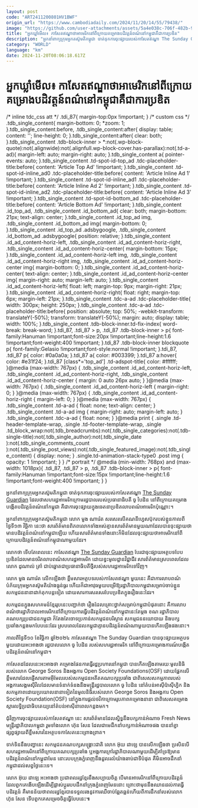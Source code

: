 ```yaml
---
layout: post
code: "ART2411200801HV1BWF"
origin_url: "https://www.cambodiadaily.com/2024/11/20/14/55/79438/"
image: "https://github.com/user-attachments/assets/5a4e038c-706f-482b-9554-bb526f82bff5"
title: "អ្នក​ឃ្លាំមើល៖ កាសែត​ឥណ្ឌា​ថា​អាមេរិក​នៅ​ពី​ក្រោយ​គម្រោង​បដិវត្តន៍​ពណ៌​នៅ​កម្ពុជា​គឺ​ជា​ការ​ប្រឌិត"
description: "អ្នក​នាំពាក្យ​ក្រុម​អ្នក​តស៊ូ​មតិ​កម្ពុជា ចាត់ទុក​ការ​ចុះផ្សាយ​របស់​កាសែត​ឥណ្ឌា The Sunday Guardian ដែល​ថា​សហរដ្ឋ​អាមេរិក​ក្រោម​រដ្ឋបាល​របស់​ប្រធានាធិបតី ចូ បៃដិន នៅ​ពីក្រោយ​គម្រោង​បង្កើត​បដិវត្តន៍​ពណ៌​នៅ​កម្ពុជា គឺជា​ការ​ចុះផ្សាយ​ក្នុង​ចេតនា​ប្រឌិត​លាប​ពណ៌​អាមេរិក​ប៉ុណ្ណោះ។"
category: "WORLD"
language: "km"
date: 2024-11-20T08:06:18.617Z
---
```


# អ្នក​ឃ្លាំមើល៖ កាសែត​ឥណ្ឌា​ថា​អាមេរិក​នៅ​ពី​ក្រោយ​គម្រោង​បដិវត្តន៍​ពណ៌​នៅ​កម្ពុជា​គឺ​ជា​ការ​ប្រឌិត

/\* inline tdc\_css att \*/ .tdi\_87{ margin-top:0px !important; } /\* custom css \*/ .tdb\_single\_content{ margin-bottom: 0; \*zoom: 1; }.tdb\_single\_content:before, .tdb\_single\_content:after{ display: table; content: ''; line-height: 0; }.tdb\_single\_content:after{ clear: both; }.tdb\_single\_content .tdb-block-inner > \*:not(.wp-block-quote):not(.alignwide):not(.alignfull.wp-block-cover.has-parallax):not(.td-a-ad){ margin-left: auto; margin-right: auto; }.tdb\_single\_content a{ pointer-events: auto; }.tdb\_single\_content .td-spot-id-top\_ad .tdc-placeholder-title:before{ content: 'Article Top Ad' !important; }.tdb\_single\_content .td-spot-id-inline\_ad0 .tdc-placeholder-title:before{ content: 'Article Inline Ad 1' !important; }.tdb\_single\_content .td-spot-id-inline\_ad1 .tdc-placeholder-title:before{ content: 'Article Inline Ad 2' !important; }.tdb\_single\_content .td-spot-id-inline\_ad2 .tdc-placeholder-title:before{ content: 'Article Inline Ad 3' !important; }.tdb\_single\_content .td-spot-id-bottom\_ad .tdc-placeholder-title:before{ content: 'Article Bottom Ad' !important; }.tdb\_single\_content .id\_top\_ad, .tdb\_single\_content .id\_bottom\_ad{ clear: both; margin-bottom: 21px; text-align: center; }.tdb\_single\_content .id\_top\_ad img, .tdb\_single\_content .id\_bottom\_ad img{ margin-bottom: 0; }.tdb\_single\_content .id\_top\_ad .adsbygoogle, .tdb\_single\_content .id\_bottom\_ad .adsbygoogle{ position: relative; }.tdb\_single\_content .id\_ad\_content-horiz-left, .tdb\_single\_content .id\_ad\_content-horiz-right, .tdb\_single\_content .id\_ad\_content-horiz-center{ margin-bottom: 15px; }.tdb\_single\_content .id\_ad\_content-horiz-left img, .tdb\_single\_content .id\_ad\_content-horiz-right img, .tdb\_single\_content .id\_ad\_content-horiz-center img{ margin-bottom: 0; }.tdb\_single\_content .id\_ad\_content-horiz-center{ text-align: center; }.tdb\_single\_content .id\_ad\_content-horiz-center img{ margin-right: auto; margin-left: auto; }.tdb\_single\_content .id\_ad\_content-horiz-left{ float: left; margin-top: 9px; margin-right: 21px; }.tdb\_single\_content .id\_ad\_content-horiz-right{ float: right; margin-top: 6px; margin-left: 21px; }.tdb\_single\_content .tdc-a-ad .tdc-placeholder-title{ width: 300px; height: 250px; }.tdb\_single\_content .tdc-a-ad .tdc-placeholder-title:before{ position: absolute; top: 50%; -webkit-transform: translateY(-50%); transform: translateY(-50%); margin: auto; display: table; width: 100%; }.tdb\_single\_content .tdb-block-inner.td-fix-index{ word-break: break-word; }.tdi\_87, .tdi\_87 > p, .tdi\_87 .tdb-block-inner > p{ font-family:Hanuman !important;font-size:20px !important;line-height:1.6 !important;font-weight:400 !important; }.tdi\_87 .tdb-block-inner blockquote p{ font-family:Gelasio !important;font-style:normal !important; }.tdi\_87, .tdi\_87 p{ color: #0a0a0a; }.tdi\_87 a{ color: #003399; }.tdi\_87 a:hover{ color: #e31f24; }.tdi\_87 \[class\*='top\_ad'\] .td-adspot-title{ color: #ffffff; }@media (max-width: 767px) { .tdb\_single\_content .id\_ad\_content-horiz-left, .tdb\_single\_content .id\_ad\_content-horiz-right, .tdb\_single\_content .id\_ad\_content-horiz-center { margin: 0 auto 26px auto; } }@media (max-width: 767px) { .tdb\_single\_content .id\_ad\_content-horiz-left { margin-right: 0; } }@media (max-width: 767px) { .tdb\_single\_content .id\_ad\_content-horiz-right { margin-left: 0; } }@media (max-width: 767px) { .tdb\_single\_content .td-a-ad { float: none; text-align: center; } .tdb\_single\_content .td-a-ad img { margin-right: auto; margin-left: auto; } .tdb\_single\_content .tdc-a-ad { float: none; } }@media print { .single .td-header-template-wrap, .single .td-footer-template-wrap, .single .td\_block\_wrap:not(.tdb\_breadcrumbs):not(.tdb\_single\_categories):not(.tdb-single-title):not(.tdb\_single\_author):not(.tdb\_single\_date ):not(.tdb\_single\_comments\_count ):not(.tdb\_single\_post\_views):not(.tdb\_single\_featured\_image):not(.tdb\_single\_content) { display: none; } .single.td-animation-stack-type0 .post img { opacity: 1 !important; } } /\* portrait \*/ @media (min-width: 768px) and (max-width: 1018px){ .tdi\_87, .tdi\_87 > p, .tdi\_87 .tdb-block-inner > p{ font-family:Hanuman !important;font-size:15px !important;line-height:1.6 !important;font-weight:400 !important; } }

អ្នក​នាំពាក្យ​ក្រុម​អ្នក​តស៊ូ​មតិ​កម្ពុជា ចាត់ទុក​ការ​ចុះផ្សាយ​របស់​កាសែត​ឥណ្ឌា [The Sunday Guardian](https://sundayguardianlive.com/top-five/biden-administration-backed-organisations-plotting-colour-revolution-in-cambodia) ដែល​ថា​សហរដ្ឋ​អាមេរិក​ក្រោម​រដ្ឋបាល​របស់​ប្រធានាធិបតី ចូ បៃដិន នៅ​ពីក្រោយ​គម្រោង​បង្កើត​បដិវត្តន៍​ពណ៌​នៅ​កម្ពុជា គឺជា​ការ​ចុះផ្សាយ​ក្នុង​ចេតនា​ប្រឌិត​លាប​ពណ៌​អាមេរិក​ប៉ុណ្ណោះ។

អ្នក​នាំពាក្យ​ក្រុម​អ្នក​តស៊ូ​មតិ​កម្ពុជា លោក មួង ណារ៉េត សរសេរ​លើ​គណនី​ហ្វេសប៊ុក​របស់​ខ្លួន​កាលពី​ថ្ងៃទី​១៣ វិច្ឆិកា នេះ​ថា សារព័ត៌មាន​ពិភពលោក​ទាំងអស់​គ្មាន​សារព័ត៌មាន​មួយ​ណា​ដែល​បាន​ចុះផ្សាយ​ថា​មាន​បដិវត្តន៍​ពណ៌​នៅ​កម្ពុជា​ឡើយ ហើយ​សារព័ត៌មាន​ទាំងនោះ​ក៏​មិន​ដែល​ចុះផ្សាយ​ថា​អាមេរិក​នៅ​ពីក្រោយ​បដិវត្តន៍​ពណ៌​នៅ​កម្ពុជា​ណា​មួយ​ដែរ។

លោក​ថា ទើប​តែ​ពេលនេះ កាសែត​ឥណ្ឌា [The Sunday Guardian](https://sundayguardianlive.com/top-five/biden-administration-backed-organisations-plotting-colour-revolution-in-cambodia) បែរ​ជា​ចុះផ្សាយ​អត្ថបទ​បែប​ប្រឌិត​ដែល​មាន​ចរិត​លាប​ពណ៌​សហរដ្ឋ​អាមេរិក ដោយ​ខ្វះ​មូលដ្ឋាន​វិជ្ជាជីវៈ​សារព័ត៌មាន​ស្រប​ពេល​ដែល​លោក ដូណាល់ ត្រាំ ជាប់​ឆ្នោត​ជា​ប្រធានាធិបតី​ថ្មី​របស់​សហរដ្ឋ​អាមេរិក​ទៅវិញ។

លោក មួង ណារ៉េត លើកឡើង​ថា ខ្លឹមសារ​អត្ថបទ​របស់​កាសែត​ឥណ្ឌា មួយ​នេះ គឺជា​ការ​លាប​ពណ៌​បំភ័យ​ក្រុម​អ្នក​តស៊ូ​មតិ​យ៉ាង​ធ្ងន់ធ្ងរ ហើយ​ក៏​ជា​អាវុធ​មួយ​បម្រើ​ឱ្យ​រដ្ឋាភិបាល​កម្ពុជា​សម្រាប់​ចាប់​ខ្លួន​សកម្មជន​នានា​ដាក់​គុក​បន្ត​ទៀត ដោយសារ​ការ​សរសេរ​បែប​ប្រឌិត​ក្នុង​រឿង​នេះ​ដែរ។

សកម្មជន​ក្នុង​សហគមន៍​ខ្មែរ​រូប​នេះ​បញ្ជាក់​ថា រឿង​ដែល​គ្រោះថ្នាក់​សម្រាប់​កម្ពុជា​បំផុត​នោះ គឺ​ការ​លាប​ពណ៌​ថា​រដ្ឋាភិបាល​អាមេរិក​នៅ​ពីក្រោយ​ការ​ធ្វើ​បដិវត្តន៍​ពណ៌​នៅ​កម្ពុជា​នេះ​តែម្តង ខណៈ​រដ្ឋាភិបាល​គណបក្ស​ប្រជាជន​កម្ពុជា ក៏​តែងតែ​ចោទប្រកាន់​សកម្មជន​បរិស្ថាន សកម្មជន​នយោបាយ និង​បក្ស​ប្រឆាំង​កន្លង​មក​បែប​នេះ​ដែរ ស្រប​ពេល​ដែល​កម្ពុជា​គ្មាន​បដិវត្តន៍​ពណ៌​ណា​មួយ​បាន​កើត​ឡើង​ផង​នោះ។

កាលពី​ថ្ងៃទី​១០ ខែ​វិច្ឆិកា ឆ្នាំ​២០២៤ កាសែត​ឥណ្ឌា The Sunday Guardian បាន​ចុះផ្សាយ​អត្ថបទ​មួយ​ដោយ​អះអាង​ថា រដ្ឋបាល​លោក ចូ បៃដិន របស់​សហរដ្ឋ​អាមេរិក នៅ​ពី​ក្រោយ​គម្រោង​ការណ៍​បង្កើត​បដិវត្តន៍​ពណ៌​នៅ​កម្ពុជា។

កាសែត​ដដែល​នេះ​អះអាង​ថា គម្រោង​ផែនការ​ធ្វើ​រដ្ឋប្រហារ​នៅ​កម្ពុជា បាន​កើតឡើង​តាមរយៈ​មូលនិធិ​របស់​លោក George Soros និង​អង្គការ Open Society Foundations(OSF) ដោយ​ផ្អែក​លើ​ខ្លឹមសារ​ដែល​ផ្ញើ​សារ​តាម​អ៊ីមែល​របស់​សកម្មជន​អតីត​គណបក្ស​ប្រឆាំង ជាពិសេស​សកម្មភាព​របស់​អង្គការ​សង្គម​ស៊ីវិល​ដែល​មាន​ទំនាក់ទំនង​នឹង​មន្ត្រី​រដ្ឋបាល​លោក ចូ បៃដិន នៅ​តំបន់​អាស៊ី​ប៉ាស៊ីហ្វិក និង​សកម្មភាព​ដោយ​ប្រយោល​នានា​ទៀត​នៃ​មូលនិធិ​របស់​លោក George Soros និង​អង្គការ Open Society Foundation(OSF) នៅ​ក្នុង​ការ​ផ្តល់​ថវិកា​ក្រោម​រូបភាព​គម្រោង​នានា ជាពិសេស​គម្រោង​ស្ដារ​លទ្ធិប្រជាធិបតេយ្យ​នៅ​តំបន់​អាស៊ី​នា​ពេល​កន្លង​មក។

ជុំវិញ​ការ​ចុះផ្សាយ​របស់​កាសែត​ឥណ្ឌា នេះ សារព័ត៌មាន​ដែល​ស្និទ្ធ​នឹង​បក្ស​កាន់​អំណាច Fresh News មន្ត្រី​រដ្ឋាភិបាល​កម្ពុជា រួម​ទាំង​លោក ហ៊ុន សែន ដែល​ជា​មេដឹកនាំ​បក្ស​កាន់​អំណាច​ផង បាន​នាំគ្នា​ផ្សព្វផ្សាយ​ពី​ខ្លឹមសារ​នៃ​អត្ថបទ​កាសែត​នេះ​ព្រោងព្រាត។

ទាក់ទិន​នឹង​បញ្ហា​នេះ សកម្មជន​គណបក្ស​សង្គ្រោះ​ជាតិ លោក អ៊ុយ ដាឡេ បាន​លើកឡើង​ថា ប្រសិនបើ​សហរដ្ឋ​អាមេរិក​នៅ​ពីក្រោយ​គណបក្ស​ប្រឆាំង ឬ​អង្គការ​ក្រៅ​រដ្ឋាភិបាល​ណា​មួយ​ដើម្បី​គាំទ្រ​ឱ្យ​មាន​បដិវត្តន៍​ពណ៌​នៅ​កម្ពុជា​មែន នោះ​របប​ក្រុង​ភ្នំពេញ​នឹង​ដួល​រលំ​យ៉ាង​ឆាប់​ជាទីបំផុត គឺ​មិន​អាច​ដឹកនាំ​កម្ពុជា​ដល់​សព្វថ្ងៃ​នេះ​ទេ។

លោក អ៊ុយ ដាឡេ អះអាង​ថា ប្រជាពលរដ្ឋ​ខ្មែរ​នឹង​សប្បាយ​ចិត្ត បើ​មាន​អាមេរិក​នៅ​ពីក្រោយ​បដិវត្តន៍​ដែល​ពួកគេ​ងើប​ឡើង​ដើម្បី​ផ្លាស់ប្ដូរ​របប​ដឹកនាំ​ក្រុង​ភ្នំពេញ​មែន​នោះ ព្រោះ​ថា​មុន​នឹង​ឈាន​ដល់​ការ​ធ្វើ​បដិវត្តន៍ គឺ​មាន​ន័យ​ថា​ពលរដ្ឋ​ខ្មែរ​បាន​ទទួល​រង​នូវ​ការ​ឈឺចាប់​ឆ្អែតឆ្អន់​ហើយ​ពី​ការ​ដឹកនាំ​របស់​លោក ហ៊ុន សែន ទើប​ពួកគេ​សម្រេច​ចិត្ត​ធ្វើ​បែប​នេះ៕